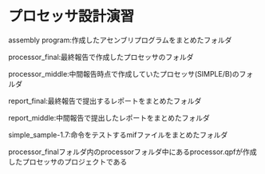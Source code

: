# プロセッサ設計演習

assembly program:作成したアセンブリプログラムをまとめたフォルダ

processor_final:最終報告で作成したプロセッサのフォルダ

processor_middle:中間報告時点で作成していたプロセッサ(SIMPLE/B)のフォルダ

report_final:最終報告で提出するレポートをまとめたフォルダ

report_middle:中間報告で提出したレポートをまとめたフォルダ

simple_sample-1.7:命令をテストするmifファイルをまとめたフォルダ

processor_finalフォルダ内のprocessorフォルダ中にあるprocessor.qpfが作成したプロセッサのプロジェクトである
